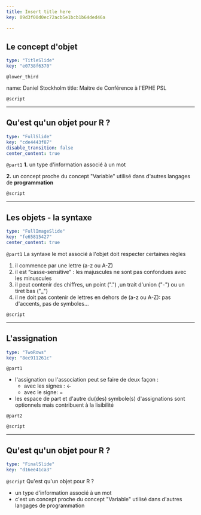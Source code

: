 ```yaml
---
title: Insert title here
key: 09d3f00d0ec72acb5e1bcb1b64ded46a

---
```

## Le concept d'objet

```yaml
type: "TitleSlide"
key: "e0738f6370"
```

`@lower_third`

name: Daniel Stockholm
title: Maitre de Conférence à l'EPHE PSL


`@script`



---
## Qu'est qu'un objet pour R ?

```yaml
type: "FullSlide"
key: "cde4443f87"
disable_transition: false
center_content: true
```

`@part1`
**1.** un type d'information associé à un mot

**2.** un concept proche du concept "Variable" utilisé dans d'autres langages de **programmation**


`@script`



---
## Les objets - la syntaxe

```yaml
type: "FullImageSlide"
key: "fe65815427"
center_content: true
```

`@part1`
La syntaxe le mot associé à l'objet doit respecter certaines règles
1. il commence par une lettre (a-z ou A-Z)
2. il est “casse-sensitive” : les majuscules ne sont pas confondues avec les minuscules
3. il peut contenir des chiffres, un point (".") ,un trait d'union ("-") ou un tiret bas ("_")
4. il ne doit pas contenir de lettres en dehors de (a-z ou A-Z): pas d'accents, pas de symboles...


`@script`



---
## L'assignation

```yaml
type: "TwoRows"
key: "8ec911261c"
```

`@part1`
- l'assignation ou l'association peut se faire de deux façon :
  - avec les signes : <-
  - avec le signe: =
- les espace de part et d'autre du(des) symbole(s) d'assignations sont optionnels mais contribuent à la lisibilité


`@part2`



`@script`



---
## Qu'est qu'un objet pour R ?



```yaml
type: "FinalSlide"
key: "d16ee41ca3"
```

`@script`
Qu'est qu'un objet pour R ?

- un type d'information associé à un mot
- c'est un concept proche du concept "Variable" utilisé dans d'autres langages de programmation

